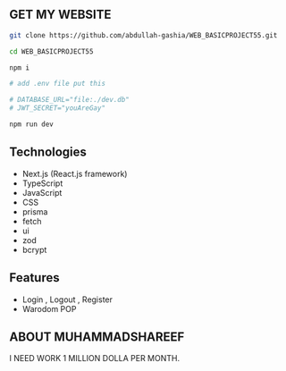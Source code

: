 ## GET MY WEBSITE 

```bash
git clone https://github.com/abdullah-gashia/WEB_BASICPROJECT55.git

cd WEB_BASICPROJECT55

npm i

# add .env file put this

# DATABASE_URL="file:./dev.db"
# JWT_SECRET="youAreGay"

npm run dev
```

## Technologies

- Next.js (React.js framework)
- TypeScript
- JavaScript
- CSS
- prisma
- fetch
- ui
- zod
- bcrypt

## Features

- Login , Logout , Register
- Warodom POP

## ABOUT MUHAMMADSHAREEF

<footer>

I NEED WORK 1 MILLION DOLLA PER MONTH.

</footer>